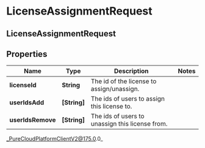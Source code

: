 # LicenseAssignmentRequest

## LicenseAssignmentRequest

## Properties

|Name | Type | Description | Notes|
|------------ | ------------- | ------------- | -------------|
| **licenseId** | **String** | The id of the license to assign/unassign. | |
| **userIdsAdd** | **[String]** | The ids of users to assign this license to. | |
| **userIdsRemove** | **[String]** | The ids of users to unassign this license from. | |



_PureCloudPlatformClientV2@175.0.0_
